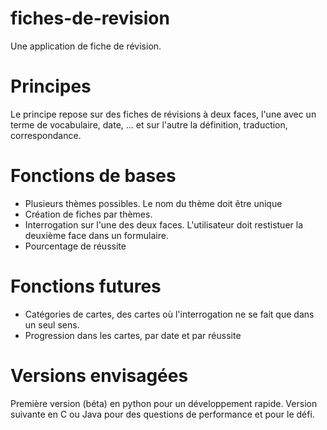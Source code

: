 # fiches-de-revision
Une application de fiche de révision. 

# Principes

Le principe repose sur des fiches de révisions à deux faces, l'une avec un terme de vocabulaire, date, ... et sur l'autre la définition, traduction, correspondance.

# Fonctions de bases

* Plusieurs thèmes possibles. Le nom du thème doit être unique
* Création de fiches par thèmes.
* Interrogation sur l'une des deux faces. L'utilisateur doit restistuer la deuxième face dans un formulaire.
* Pourcentage de réussite

# Fonctions futures

* Catégories de cartes, des cartes où l'interrogation ne se fait que dans un seul sens. 
* Progression dans les cartes, par date et par réussite


# Versions envisagées 

Première version (béta) en python pour un développement rapide.
Version suivante en C ou Java pour des questions de performance et pour le défi.
